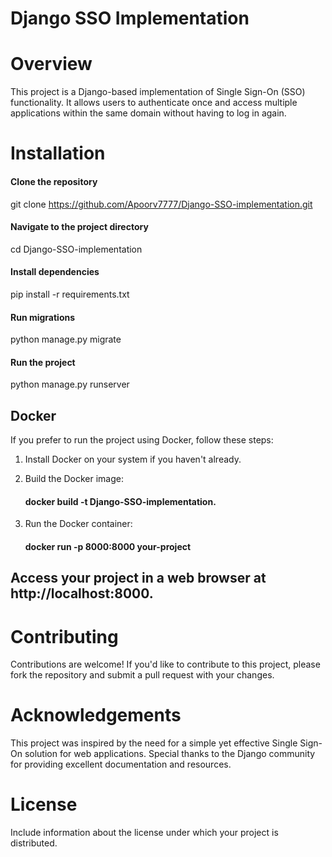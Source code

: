 # Django SSO Implementation

# Overview
This project is a Django-based implementation of Single Sign-On (SSO) functionality. 
It allows users to authenticate once and access multiple applications within the same domain
without having to log in again.

# Installation

#### Clone the repository 
git clone https://github.com/Apoorv7777/Django-SSO-implementation.git

#### Navigate to the project directory
cd Django-SSO-implementation

#### Install dependencies
pip install -r requirements.txt

#### Run migrations
python manage.py migrate

#### Run the project
python manage.py runserver

## Docker
If you prefer to run the project using Docker, follow these steps:

1. Install Docker on your system if you haven't already.
   
2. Build the Docker image:
   
      #### docker build -t Django-SSO-implementation.
   
3. Run the Docker container:
   
      #### docker run -p 8000:8000 your-project
   
## Access your project in a web browser at http://localhost:8000.

# Contributing
Contributions are welcome! If you'd like to contribute to this project, please fork the repository and submit a pull request with your changes.

# Acknowledgements
This project was inspired by the need for a simple yet effective Single Sign-On solution for web applications.
Special thanks to the Django community for providing excellent documentation and resources.

# License
Include information about the license under which your project is distributed.

